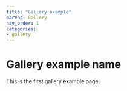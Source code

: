 ```yaml
---
title: "Gallery example"
parent: Gallery
nav_order: 1
categories:
- gallery
---
```


# Gallery example name

This is the first gallery example page.